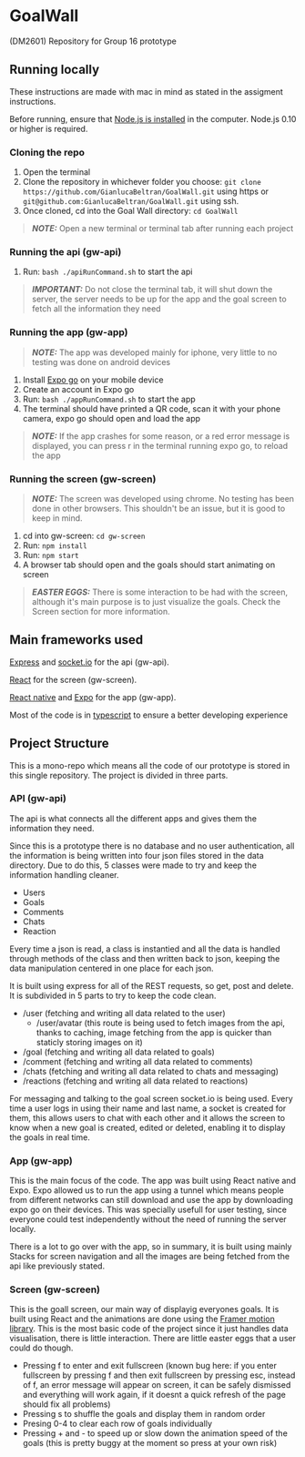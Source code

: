 # GoalWall
(DM2601) Repository for Group 16 prototype

## Running locally

These instructions are made with mac in mind as stated in the assigment instructions.

Before running, ensure that [Node.js is installed](https://nodejs.org/en/download/package-manager) in the computer. Node.js 0.10 or higher is required.

### Cloning the repo
1. Open the terminal
2. Clone the repository in whichever folder you choose: `git clone https://github.com/GianlucaBeltran/GoalWall.git` using https or `git@github.com:GianlucaBeltran/GoalWall.git` using ssh.
3. Once cloned, cd into the Goal Wall directory: `cd GoalWall`

> **_NOTE:_** Open a new terminal or terminal tab after running each project

### Running the api (gw-api)
1. Run: `bash ./apiRunCommand.sh` to start the api
> **_IMPORTANT:_** Do not close the terminal tab, it will shut down the server, the server needs to be up for the app and the goal screen to fetch all the information they need

### Running the app (gw-app)
> **_NOTE:_** The app was developed mainly for iphone, very little to no testing was done on android devices
1. Install [Expo go](https://expo.dev/go) on your mobile device
2. Create an account in Expo go
3. Run: `bash ./appRunCommand.sh` to start the app
4. The terminal should have printed a QR code, scan it with your phone camera, expo go should open and load the app
> **_NOTE:_** If the app crashes for some reason, or a red error message is displayed, you can press r in the terminal running expo go, to reload the app

### Running the screen (gw-screen)
> **_NOTE:_** The screen was developed using chrome. No testing has been done in other browsers. This shouldn't be an issue, but it is good to keep in mind.
1. cd into gw-screen: `cd gw-screen`
2. Run: `npm install`
3. Run: `npm start`
4. A browser tab should open and the goals should start animating on screen
> **_EASTER EGGS:_** There is some interaction to be had with the screen, although it's main purpose is to just visualize the goals. Check the Screen section for more information.

## Main frameworks used
[Express](https://www.npmjs.com/package/express) and [socket.io](https://www.npmjs.com/package/socket.io) for the api (gw-api).

[React](https://react.dev/) for the screen (gw-screen).

[React native](https://reactnative.dev/) and [Expo](https://docs.expo.dev/) for the app (gw-app).

Most of the code is in [typescript](https://www.typescriptlang.org/) to ensure a better developing experience

## Project Structure

This is a mono-repo which means all the code of our prototype is stored in this single repository. The project is divided in three parts.

### API (gw-api)

The api is what connects all the different apps and gives them the information they need.

Since this is a prototype there is no database and no user authentication, all the information is being written into four json files stored in the data directory.
Due to do this, 5 classes were made to try and keep the information handling cleaner.

 - Users
 - Goals
 - Comments
 - Chats
 - Reaction

Every time a json is read, a class is instantied and all the data is handled through methods of the class and then written back to json, keeping the data manipulation centered in one place for each json. 

It is built using express for all of the REST requests, so get, post and delete. 
It is subdivided in 5 parts to try to keep the code clean.

 - /user (fetching and writing all data related to the user)
    - /user/avatar (this route is being used to fetch images from the api, thanks to caching, image fetching from the app is quicker than staticly storing images on it)
 - /goal (fetching and writing all data related to goals)
 - /comment (fetching and writing all data related to comments)
 - /chats (fetching and writing all data related to chats and messaging)
 - /reactions (fetching and writing all data related to reactions)

For messaging and talking to the goal screen socket.io is being used. Every time a user logs in using their name and last name, a socket is created for them, this allows users to chat with each other and it allows the screen to know when a new goal is created, edited or deleted, enabling it to display the goals in real time.

### App (gw-app)

This is the main focus of the code. The app was built using React native and Expo. Expo allowed us to run the app using a tunnel which means people from different networks can still download and use the app by downloading expo go on their devices. This was specially usefull for user testing, since everyone could test independently without the need of running the server locally. 

There is a lot to go over with the app, so in summary, it is built using mainly Stacks for screen navigation and all the images are being fetched from the api like previously stated. 

### Screen (gw-screen)

This is the goall screen, our main way of displayig everyones goals. It is built using React and the animations are done using the [Framer motion library](https://www.npmjs.com/package/framer-motion). This is the most basic code of the project since it just handles data visualisation, there is little interaction. There are little easter eggs that a user could do though.

 - Pressing f to enter and exit fullscreen (known bug here: if you enter fullscreen by pressing f and then exit fullscreen by pressing esc, instead of f, an error message will appear on screen, it can be safely dismissed and everything will work again, if it doesnt a quick refresh of the page should fix all problems)
 - Pressing s to shuffle the goals and display them in random order
 - Presing 0-4 to clear each row of goals individually
 - Pressing + and - to speed up or slow down the animation speed of the goals (this is pretty buggy at the moment so press at your own risk)







